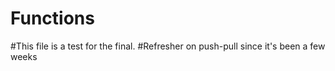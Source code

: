 # Functions
#This file is a test for the final.
#Refresher on push-pull since it's been a few weeks
